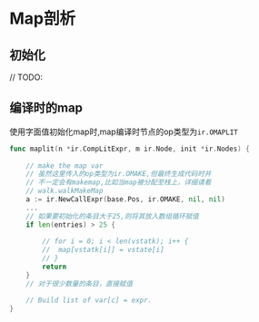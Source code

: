 Map剖析
===
## 初始化
// TODO:

## 编译时的map
使用字面值初始化map时,map编译时节点的op类型为`ir.OMAPLIT`
```Go
func maplit(n *ir.CompLitExpr, m ir.Node, init *ir.Nodes) {
    
    // make the map var
    // 虽然这里传入的op类型为ir.OMAKE,但最终生成代码时并
    // 不一定会有makemap,比如当map被分配至栈上，详细请看
    // walk.walkMakeMap
    a := ir.NewCallExpr(base.Pos, ir.OMAKE, nil, nil)
    ...
    // 如果要初始化的条目大于25,则将其放入数组循环赋值
    if len(entries) > 25 {
        
		// for i = 0; i < len(vstatk); i++ {
		//	map[vstatk[i]] = vstate[i]
		// }
        return
    }
    // 对于很少数量的条目，直接赋值

	// Build list of var[c] = expr.
}
```